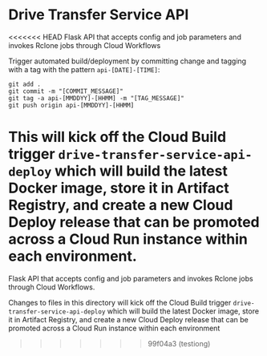 # Drive Transfer Service API
<<<<<<< HEAD
Flask API that accepts config and job parameters and invokes Rclone jobs through Cloud Workflows

Trigger automated build/deployment by committing change and tagging with a tag with the pattern `api-[DATE]-[TIME]`:
```
git add .
git commit -m "[COMMIT_MESSAGE]"
git tag -a api-[MMDDYY]-[HHMM] -m "[TAG_MESSAGE]"
git push origin api-[MMDDYY]-[HHMM]
```

This will kick off the Cloud Build trigger `drive-transfer-service-api-deploy` which will build the latest Docker image, store it in Artifact Registry, and create a new Cloud Deploy release that can be promoted across a Cloud Run instance within each environment.
=======

Flask API that accepts config and job parameters and invokes Rclone jobs through Cloud Workflows.

Changes to files in this directory will kick off the Cloud Build trigger `drive-transfer-service-api-deploy` which will build the latest Docker image, store it in Artifact Registry, and create a new Cloud Deploy release that can be promoted across a Cloud Run instance within each environment
>>>>>>> 99f04a3 (testiong)
